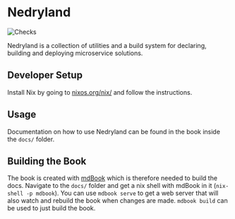 # Nedryland

![Checks](https://github.com/goodbyekansas/nedryland/workflows/Checks/badge.svg)

Nedryland is a collection of utilities and a build system for declaring, building and deploying
microservice solutions.

## Developer Setup
Install Nix by going to [nixos.org/nix/](https://nixos.org/nix/) and follow the
instructions.

## Usage
Documentation on how to use Nedryland can be found in the book inside the `docs/` folder.

## Building the Book
The book is created with [mdBook](https://github.com/rust-lang/mdBook) which is therefore needed to
build the docs. Navigate to the `docs/` folder and get a nix shell with mdBook in it (`nix-shell -p
mdbook`). You can use `mdbook serve` to get a web server that will also watch and rebuild the book
when changes are made. `mdbook build` can be used to just build the book.
